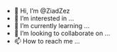 - 👋 Hi, I’m @ZiadZez
- 👀 I’m interested in ...
- 🌱 I’m currently learning ...
- 💞️ I’m looking to collaborate on ...
- 📫 How to reach me ...

<!---
ZiadZez/ZiadZez is a ✨ special ✨ repository because its `README.md` (this file) appears on your GitHub profile.
You can click the Preview link to take a look at your changes.
--->
